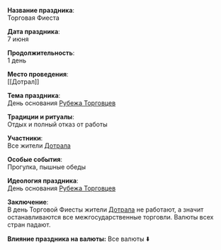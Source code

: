 **Название праздника**:  
Торговая Фиеста

**Дата праздника**:  
7 июня

**Продолжительность**:  
1 день

**Место проведения**:  
[[Дотрал]]

**Тема праздника**:  
День основания [Рубежа Торговцев](Рубеж%20Торговцев.md)

**Традиции и ритуалы**:  
Отдых и полный отказ от работы

**Участники**:  
Все жители [Дотрала](Дотрал.md)

**Особые события**:  
Прогулка, пышные обеды

**Идеология праздника**:  
День основания [Рубежа Торговцев](Рубеж%20Торговцев.md)

**Заключение**:  
В день Торговой Фиесты жители [Дотрала](Дотрал.md) не работают, а значит останавливаются все межгосударственные торговли. Валюты всех стран падают.

**Влияние праздника на валюты:**
Все валюты ⬇️